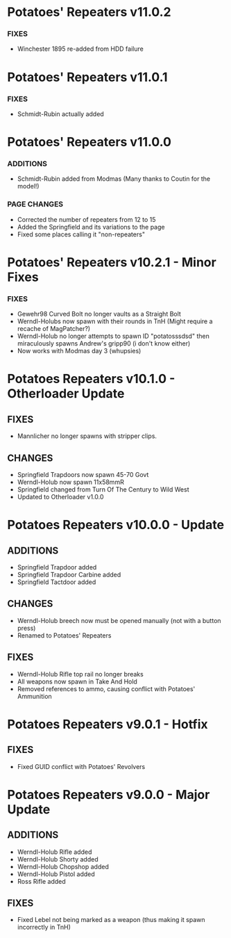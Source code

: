 # Potatoes' Repeaters v11.0.2

### FIXES
- Winchester 1895 re-added from HDD failure

# Potatoes' Repeaters v11.0.1

### FIXES
- Schmidt-Rubin actually added

# Potatoes' Repeaters v11.0.0

### ADDITIONS
- Schmidt-Rubin added from Modmas (Many thanks to Coutin for the model!)

### PAGE CHANGES
- Corrected the number of repeaters from 12 to 15
- Added the Springfield and its variations to the page
- Fixed some places calling it "non-repeaters"

# Potatoes' Repeaters v10.2.1 - Minor Fixes

### FIXES
- Gewehr98 Curved Bolt no longer vaults as a Straight Bolt
- Werndl-Holubs now spawn with their rounds in TnH (Might require a recache of MagPatcher?)
- Werndl-Holub no longer attempts to spawn ID "potatosssdsd" then miraculously spawns Andrew's gripp90 (i don't know either)
- Now works with Modmas day 3 (whupsies)


# Potatoes Repeaters v10.1.0 - Otherloader Update

## FIXES

- Mannlicher no longer spawns with stripper clips.

## CHANGES
- Springfield Trapdoors now spawn 45-70 Govt
- Werndl-Holub now spawn 11x58mmR
- Springfield changed from Turn Of The Century to Wild West
- Updated to Otherloader v1.0.0

# Potatoes Repeaters v10.0.0 - Update

## ADDITIONS
- Springfield Trapdoor added
- Springfield Trapdoor Carbine added
- Springfield Tactdoor added

## CHANGES
- Werndl-Holub breech now must be opened manually (not with a button press)
- Renamed to Potatoes' Repeaters

## FIXES
- Werndl-Holub Rifle top rail no longer breaks
- All weapons now spawn in Take And Hold
- Removed references to ammo, causing conflict with Potatoes' Ammunition

# Potatoes Repeaters v9.0.1 - Hotfix

## FIXES
- Fixed GUID conflict with Potatoes' Revolvers

# Potatoes Repeaters v9.0.0 - Major Update

## ADDITIONS
- Werndl-Holub Rifle added
- Werndl-Holub Shorty added
- Werndl-Holub Chopshop added
- Werndl-Holub Pistol added
- Ross Rifle added

## FIXES
- Fixed Lebel not being marked as a weapon (thus making it spawn incorrectly in TnH)

